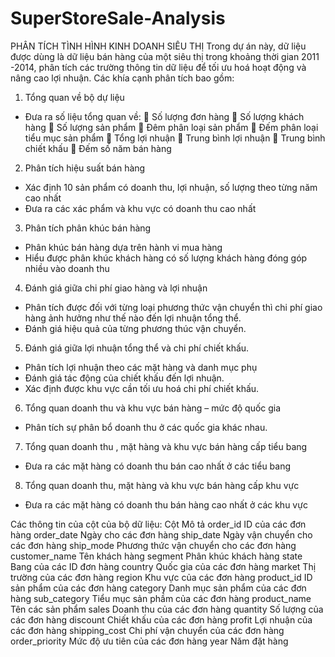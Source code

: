 # SuperStoreSale-Analysis
PHÂN TÍCH TÌNH HÌNH KINH DOANH SIÊU THỊ
Trong dự án này, dữ liệu được dùng là dữ liệu bán hàng của một siêu thị trong khoảng thời gian 2011 -2014, phân tích các trường thông tin dữ liệu để tối ưu hoá hoạt động và nâng cao lợi nhuận. Các khía cạnh phân tích bao gồm:
1.	Tổng quan về bộ dự liệu
-	Đưa ra số liệu tổng quan về:
	Số lượng đơn hàng
	Số lượng khách hàng
	Số lượng sản phẩm
	Đêm phân loại sản phẩm
	Đếm phân loại tiểu mục sản phẩm
	Tổng lợi nhuận
	Trung bình lợi nhuận
	Trung bình chiết khấu
	Đếm số năm bán hàng
2.	Phân tích hiệu suất bán hàng
-	Xác định 10 sản phẩm có doanh thu, lợi nhuận, số lượng theo từng năm cao nhất 
-	Đưa ra các xác phẩm và khu vực có doanh thu cao nhất 
3.	Phân tích phân khúc bán hàng
- Phân khúc bán hàng dựa trên hành vi mua hàng 
- Hiểu được phân khúc khách hàng có số lượng khách hàng đóng góp nhiều vào doanh thu 
4.	Đánh giá giữa chi phí giao hàng và lợi nhuận
-	Phân tích được đối với từng loại phương thức vận chuyển thì chi phí giao hàng ảnh hưởng như thế nào đến lợi nhuận tổng thể.
-	Đánh giá hiệu quả của từng phương thúc vận chuyển.
5.	Đánh giá giữa lợi nhuận tổng thể và chi phí chiết khấu.
-	Phân tích lợi nhuận theo các mặt hàng và danh mục phụ
-	Đánh giá tác động của chiết khấu đến lợi nhuận.
-	Xác định được khu vực cần tối ưu hoá chi phí chiết khấu.
6.	Tổng quan doanh thu và khu vực bán hàng – mức độ quốc gia
-	Phân tích sự phân bổ doanh thu ở các quốc gia khác nhau.
7.	Tổng quan doanh thu , mặt hàng và khu vực bán hàng cấp tiểu bang
-	Đưa ra các mặt hàng có doanh thu bán cao nhất ở các tiểu bang 
8.	Tổng quan doanh thu, mặt hàng và khu vực bán hàng cấp khu vực
-	Đưa ra các mặt hàng có doanh thu bán hàng cao nhất ở các khu vực

Các thông tin của cột của bộ dữ liệu:
Cột	Mô tả
order_id	ID của các đơn hàng
order_date	Ngày cho các đơn hàng
ship_date	Ngày vận chuyển cho các đơn hàng
ship_mode	Phương thức vận chuyển cho các đơn hàng
customer_name	Tên khách hàng
segment	Phân khúc khách hàng
state	Bang của các ID đơn hàng
country	Quốc gia của các đơn hàng
market	Thị trường của các đơn hàng
region	Khu vực của các đơn hàng
product_id	ID sản phẩm của các đơn hàng
category	Danh mục sản phẩm của các đơn hàng
sub_category	Tiểu mục sản phầm của các đơn hàng
product_name	Tên các sản phẩm
sales	Doanh thu của các đơn hàng
quantity	Số lượng của các đơn hàng
discount	Chiết khấu của các đơn hàng
profit	Lợi nhuận của các đơn hàng
shipping_cost	Chi phí vận chuyển của các đơn hàng
order_priority	Mức độ ưu tiên của các đơn hàng
year	Năm đặt hàng

